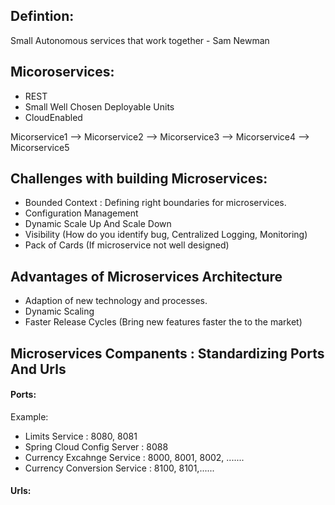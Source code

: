 ## Defintion: 

Small Autonomous services that work together - Sam Newman

## Micoroservices: 

- REST
- Small Well Chosen Deployable Units
- CloudEnabled


Micorservice1 --> Micorservice2 --> Micorservice3 --> Micorservice4 --> Micorservice5

## Challenges with building Microservices: 

- Bounded Context : Defining right boundaries for microservices. 
- Configuration Management
- Dynamic Scale Up And Scale Down
- Visibility (How do you identify bug, Centralized Logging, Monitoring)
- Pack of Cards (If microservice not well designed)


## Advantages of Microservices Architecture

- Adaption of new technology and processes. 
- Dynamic Scaling
- Faster Release Cycles (Bring new features faster the to the market)

## Microservices Companents : Standardizing Ports And Urls 

#### Ports: 

Example: 
- Limits Service : 8080, 8081 
- Spring Cloud Config Server : 8088
- Currency Excahnge Service : 8000, 8001, 8002, .......
- Currency Conversion Service : 8100, 8101,......

#### Urls: 

